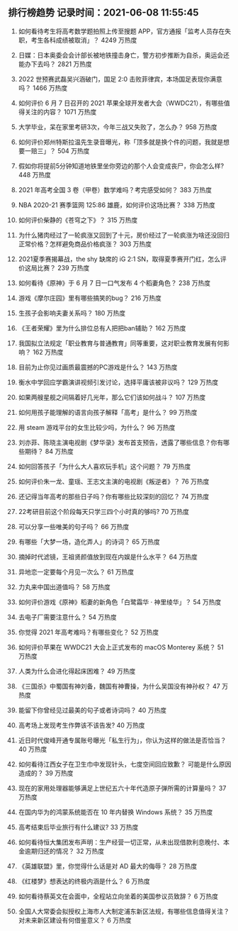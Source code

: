 
## 排行榜趋势 记录时间：2021-06-08 11:55:45
  
  1. 如何看待考生将高考数学题拍照上传至搜题 APP，官方通报「监考人员存在失职，考生各科成绩被取消」？ 4249 万热度
    
  2. 日媒：日本奥委会会计部长被地铁撞击身亡，警方初步推断为自杀，奥运会还能办下去吗？ 2821 万热度
    
  3. 2022 世预赛武磊吴兴涵破门，国足 2:0 击败菲律宾，本场国足表现你满意吗？ 1466 万热度
    
  4. 如何评价 6 月 7 日召开的 2021 苹果全球开发者大会（WWDC21），有哪些值得关注的内容？ 1071 万热度
    
  5. 大学毕业，呆在家里考研3次，今年三战又失败了，怎么办？ 958 万热度
    
  6. 如何评价郑州特斯拉温先生录音曝光，称「顶多就是换个件的问题，我就是想要一赔三」？ 504 万热度
    
  7. 假如你将提前5分钟知道地铁里坐你旁边的那个人会变成丧尸，你会怎么样? 448 万热度
    
  8. 2021 年高考全国 3 卷（甲卷）数学难吗？考完感受如何？ 383 万热度
    
  9. NBA 2020-21 赛季篮网 125:86 雄鹿，如何评价这场比赛？ 338 万热度
    
  10. 如何评价柴静的《苍穹之下》？ 315 万热度
    
  11. 为什么猪肉经过了一轮疯涨又回到了十元，房价经过了一轮疯涨为啥还没回归正常价格？怎样避免商品价格疯涨？ 303 万热度
    
  12. 2021夏季赛揭幕战，the shy 缺席的 iG 2:1 SN，取得夏季赛开门红，怎么评价这局比赛？ 239 万热度
    
  13. 如何看待《原神》于 6 月 7 日一口气发布 4 个稻妻角色？ 238 万热度
    
  14. 游戏《摩尔庄园》里有哪些搞笑的bug？ 216 万热度
    
  15. 生孩子会影响夫妻关系吗？ 180 万热度
    
  16. 《王者荣耀》里为什么排位总有人把把ban辅助？ 162 万热度
    
  17. 我国拟立法规定「职业教育与普通教育」同等重要，这对职业教育发展有何影响？ 162 万热度
    
  18. 目前为止你见过画质最震撼的PC游戏是什么？ 143 万热度
    
  19. 衡水中学回应学霸演讲视频引发讨论，选择平庸该被非议吗？ 129 万热度
    
  20. 如果两艘星舰之间隔着好几光年，那么它们该如何战斗？ 107 万热度
    
  21. 如何用孩子能理解的语言向孩子解释「高考」是什么？ 99 万热度
    
  22. 用 steam 游戏平台的女生比较少吗，为什么？ 96 万热度
    
  23. 刘亦菲、陈晓主演电视剧《梦华录》发布首支预告，透露了哪些信息？你有哪些期待？ 84 万热度
    
  24. 如何回答孩子「为什么大人喜欢玩手机」这个问题？ 79 万热度
    
  25. 如何评价朱一龙、童瑶、王志文主演的电视剧《叛逆者》？ 76 万热度
    
  26. 还记得当年高考的那些日子吗？你有哪些比较深刻的回忆？ 74 万热度
    
  27. 22考研目前这个阶段每天只学三四个小时真的够吗? 70 万热度
    
  28. 可以分享一些唯美的句子吗？ 66 万热度
    
  29. 有哪些「大梦一场，造化弄人」的诗词？ 65 万热度
    
  30. 摘掉时代滤镜，王祖贤颜值放到现在内娱是什么水平？ 64 万热度
    
  31. 异地恋一定要每个月见一次么？ 61 万热度
    
  32. 力丸来中国出道值吗？ 58 万热度
    
  33. 如何评价游戏《原神》稻妻的新角色「白鹭霜华 · 神里绫华」？ 54 万热度
    
  34. 去电子厂需要注意什么？ 54 万热度
    
  35. 你觉得 2021 年高考难吗？有哪些变化？ 52 万热度
    
  36. 如何评价苹果在 WWDC21 大会上正式发布的 macOS Monterey 系统？ 51 万热度
    
  37. 人类为什么会进化得起床困难？ 49 万热度
    
  38. 《三国杀》中蜀国有神刘备，魏国有神曹操，为什么吴国没有神孙权？ 47 万热度
    
  39. 能留下你曾经见过最美的句子或者诗词吗？ 40 万热度
    
  40. 高考场上发现考生作弊该不该告发? 40 万热度
    
  41. 近日时代俊峰开通专属账号曝光「私生行为」，你认为这样的做法是否恰当？ 40 万热度
    
  42. 如何看待江西女子在卫生巾中发现针头，七度空间回应致歉？ 可能是什么原因造成的？ 39 万热度
    
  43. 现在的家用处理器能够满足上世纪五六十年代造原子弹所需的计算量吗？ 37 万热度
    
  44. 在国内华为的鸿蒙系统能否在 10 年内替换 Windows 系统？ 35 万热度
    
  45. 高考结束后毕业旅行有什么建议? 33 万热度
    
  46. 如何看待恒大集团发布声明：生产经营一切正常，从未出现借款利息晚付、本金逾期归还的情况？ 32 万热度
    
  47. 《英雄联盟》里，你觉得什么话是对 AD 最大的侮辱？ 28 万热度
    
  48. 《红楼梦》想表达的终极内涵是什么？ 6 万热度
    
  49. 如何看待蔡英文在会面中，全程站立向坐着的美国参议员致辞？ 6 万热度
    
  50. 全国人大常委会拟授权上海市人大制定浦东新区法规，有哪些信息值得关注？对未来新区建设有何借鉴意义？ 6 万热度
    